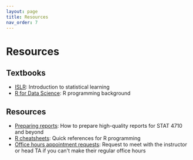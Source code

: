 ```yaml
---
layout: page
title: Resources
nav_order: 7
---
```

# Resources

## Textbooks

- [ISLR](https://hastie.su.domains/ISLR2/ISLRv2_website.pdf): Introduction to statistical learning
- [R for Data Science](https://r4ds.hadley.nz/): R programming background

## Resources

- [Preparing reports](https://katsevich-teaching.github.io/stat-4710-fall-2023/assets/preparing-reports.pdf): How to prepare high-quality reports for STAT 4710 and beyond
- [R cheatsheets](https://posit.cloud/learn/cheat-sheets): Quick references for R programming
- [Office hours appointment requests](https://docs.google.com/forms/d/e/1FAIpQLSdA2MIrG3a1yIIPzWH3rYX4Eyw9gtd7nrUkSzGEQh5Iftwtcg/viewform?usp=sf_link): Request to meet with the instructor or head TA if you can't make their regular office hours 
